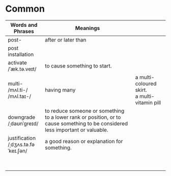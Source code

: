 # Common

| Words and Phrases | Meanings ||
| --- | --- | --- |
| post- | after or later than |  |
| post installation |  |  |
| activate<br/>/ˈæk.tə.veɪt/ | to cause something to start. |  |
| multi-<br/>/mʌl.ti-/ /mʌl.taɪ-/ | having many | a multi-coloured skirt.<br/>a multi-vitamin pill |
| downgrade<br/>/ˌdaʊnˈɡreɪd/ | to reduce someone or something to a lower rank or position, or to cause something to be considered less important or valuable. ||
| justification<br/>/ˌdʒʌs.tə.fəˈkeɪ.ʃən/ | a good reason or explanation for something. ||
|  |  ||
|  |  ||
|  |  ||
|  |  ||
|  |  ||
|  |  ||
|  |  ||
|  |  ||